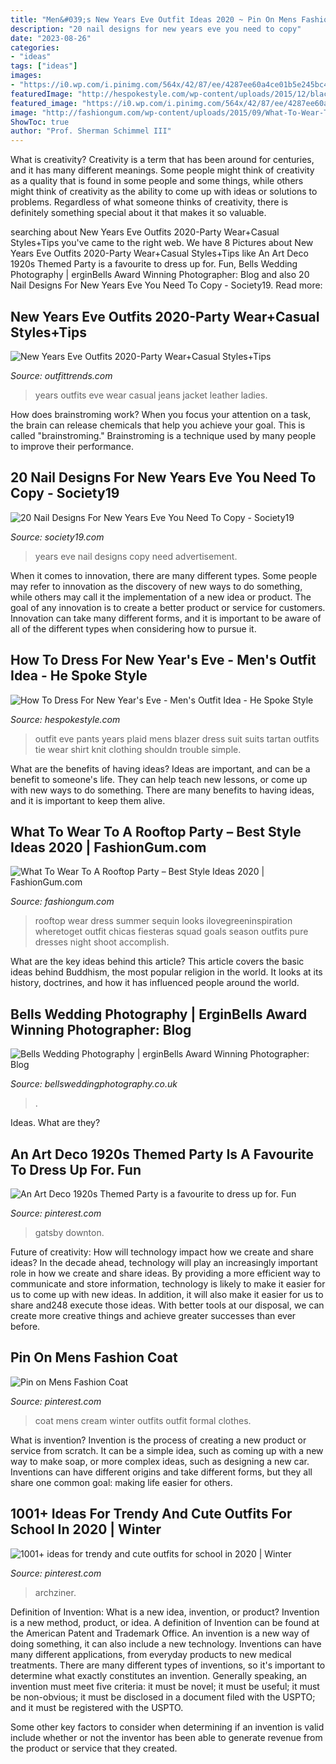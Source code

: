 ```yaml
---
title: "Men&#039;s New Years Eve Outfit Ideas 2020 ~ Pin On Mens Fashion Coat"
description: "20 nail designs for new years eve you need to copy"
date: "2023-08-26"
categories:
- "ideas"
tags: ["ideas"]
images:
- "https://i0.wp.com/i.pinimg.com/564x/42/87/ee/4287ee60a4ce01b5e245bc45aaccd8dc.jpg?resize=367%2C367&amp;ssl=1"
featuredImage: "http://hespokestyle.com/wp-content/uploads/2015/12/black-watch-plaid-pants-with-blue-blazer-knit-tie-shirt-mens-outfit-ideas-new-years-eve.jpg"
featured_image: "https://i0.wp.com/i.pinimg.com/564x/42/87/ee/4287ee60a4ce01b5e245bc45aaccd8dc.jpg?resize=367%2C367&amp;ssl=1"
image: "http://fashiongum.com/wp-content/uploads/2015/09/What-To-Wear-To-A-Rooftop-Party-Best-Style-Ideas-1.jpg"
ShowToc: true
author: "Prof. Sherman Schimmel III"
---
```



What is creativity?
Creativity is a term that has been around for centuries, and it has many different meanings. Some people might think of creativity as a quality that is found in some people and some things, while others might think of creativity as the ability to come up with ideas or solutions to problems. Regardless of what someone thinks of creativity, there is definitely something special about it that makes it so valuable.

	

		
searching about New Years Eve Outfits 2020-Party Wear+Casual Styles+Tips you've came to the right web. We have 8 Pictures about New Years Eve Outfits 2020-Party Wear+Casual Styles+Tips like An Art Deco 1920s Themed Party is a favourite to dress up for. Fun, Bells Wedding Photography | erginBells Award Winning Photographer: Blog and also 20 Nail Designs For New Years Eve You Need To Copy - Society19. Read more:
		
    
## New Years Eve Outfits 2020-Party Wear+Casual Styles+Tips

<img loading=lazy src="https://www.outfittrends.com/wp-content/uploads/2015/11/New-Years-Eve-Outfit2.jpg" onerror="this.onerror=null;this.src='https://tse3.mm.bing.net/th?id=OIP.JswqKssz3XcIXngXL2VtwwHaLH&amp;pid=15.1';" alt="New Years Eve Outfits 2020-Party Wear+Casual Styles+Tips">

_Source: outfittrends.com_

>years outfits eve wear casual jeans jacket leather ladies. 

	

How does brainstroming work?
When you focus your attention on a task, the brain can release chemicals that help you achieve your goal. This is called "brainstroming." Brainstroming is a technique used by many people to improve their performance.

    
## 20 Nail Designs For New Years Eve You Need To Copy - Society19

<img loading=lazy src="https://i0.wp.com/i.pinimg.com/564x/42/87/ee/4287ee60a4ce01b5e245bc45aaccd8dc.jpg?resize=367%2C367&amp;ssl=1" onerror="this.onerror=null;this.src='https://tse3.mm.bing.net/th?id=OIP.izAuYFTnmQy8sMfC1q7nKgHaHa&amp;pid=15.1';" alt="20 Nail Designs For New Years Eve You Need To Copy - Society19">

_Source: society19.com_

>years eve nail designs copy need advertisement. 

	

When it comes to innovation, there are many different types. Some people may refer to innovation as the discovery of new ways to do something, while others may call it the implementation of a new idea or product. The goal of any innovation is to create a better product or service for customers. Innovation can take many different forms, and it is important to be aware of all of the different types when considering how to pursue it.

    
## How To Dress For New Year&#039;s Eve - Men&#039;s Outfit Idea - He Spoke Style

<img loading=lazy src="http://hespokestyle.com/wp-content/uploads/2015/12/black-watch-plaid-pants-with-blue-blazer-knit-tie-shirt-mens-outfit-ideas-new-years-eve.jpg" onerror="this.onerror=null;this.src='https://tse3.mm.bing.net/th?id=OIP.Q1wAcDjrErqRtFC40W_GmgHaLH&amp;pid=15.1';" alt="How To Dress For New Year&#039;s Eve - Men&#039;s Outfit Idea - He Spoke Style">

_Source: hespokestyle.com_

>outfit eve pants years plaid mens blazer dress suit suits tartan outfits tie wear shirt knit clothing shouldn trouble simple. 

	

What are the benefits of having ideas?
Ideas are important, and can be a benefit to someone's life. They can help teach new lessons, or come up with new ways to do something. There are many benefits to having ideas, and it is important to keep them alive.

    
## What To Wear To A Rooftop Party – Best Style Ideas 2020 | FashionGum.com

<img loading=lazy src="http://fashiongum.com/wp-content/uploads/2015/09/What-To-Wear-To-A-Rooftop-Party-Best-Style-Ideas-1.jpg" onerror="this.onerror=null;this.src='https://tse1.mm.bing.net/th?id=OIP.JLxGZW4huHethPTNxJ5qAwHaGH&amp;pid=15.1';" alt="What To Wear To A Rooftop Party – Best Style Ideas 2020 | FashionGum.com">

_Source: fashiongum.com_

>rooftop wear dress summer sequin looks ilovegreeninspiration wheretoget outfit chicas fiesteras squad goals season outfits pure dresses night shoot accomplish. 

	

What are the key ideas behind this article?
This article covers the basic ideas behind Buddhism, the most popular religion in the world. It looks at its history, doctrines, and how it has influenced people around the world.

    
## Bells Wedding Photography | ErginBells Award Winning Photographer: Blog

<img loading=lazy src="https://www.bellsweddingphotography.co.uk/img/s/v-10/p2422505425-6.jpg" onerror="this.onerror=null;this.src='https://tse1.mm.bing.net/th?id=OIP.eOPwfBPIQpQlL3wysw-MJAHaLH&amp;pid=15.1';" alt="Bells Wedding Photography | erginBells Award Winning Photographer: Blog">

_Source: bellsweddingphotography.co.uk_

>. 

	

Ideas. What are they?

    
## An Art Deco 1920s Themed Party Is A Favourite To Dress Up For. Fun

<img loading=lazy src="https://i.pinimg.com/originals/f3/09/43/f30943795e78a47bfc4a32f7ed366327.jpg" onerror="this.onerror=null;this.src='https://tse1.mm.bing.net/th?id=OIP.FaUaRKlskkA9rFMBd10BBQHaLW&amp;pid=15.1';" alt="An Art Deco 1920s Themed Party is a favourite to dress up for. Fun">

_Source: pinterest.com_

>gatsby downton. 

	

Future of creativity: How will technology impact how we create and share ideas?
In the decade ahead, technology will play an increasingly important role in how we create and share ideas. By providing a more efficient way to communicate and store information, technology is likely to make it easier for us to come up with new ideas. In addition, it will also make it easier for us to share and248
execute those ideas. With better tools at our disposal, we can create more creative things and achieve greater successes than ever before.

    
## Pin On Mens Fashion Coat

<img loading=lazy src="https://i.pinimg.com/originals/19/bc/1e/19bc1e5442da554906c6ca74e8b81710.jpg" onerror="this.onerror=null;this.src='https://tse4.mm.bing.net/th?id=OIP.wvbU5auUialFO8b93KsRawHaNK&amp;pid=15.1';" alt="Pin on Mens Fashion Coat">

_Source: pinterest.com_

>coat mens cream winter outfits outfit formal clothes. 

	

What is invention?
Invention is the process of creating a new product or service from scratch. It can be a simple idea, such as coming up with a new way to make soap, or more complex ideas, such as designing a new car. Inventions can have different origins and take different forms, but they all share one common goal: making life easier for others.

    
## 1001+ Ideas For Trendy And Cute Outfits For School In 2020 | Winter

<img loading=lazy src="https://i.pinimg.com/originals/0a/a1/fb/0aa1fb61c2980ae90e91cff125f50bd8.jpg" onerror="this.onerror=null;this.src='https://tse2.mm.bing.net/th?id=OIP.y38Tqhl-H_jHzwGd5KM_IgHaLu&amp;pid=15.1';" alt="1001+ ideas for trendy and cute outfits for school in 2020 | Winter">

_Source: pinterest.com_

>archziner. 

	

Definition of Invention: What is a new idea, invention, or product?
Invention is a new method, product, or idea. A definition of Invention can be found at the American Patent and Trademark Office. An invention is a new way of doing something, it can also include a new technology. Inventions can have many different applications, from everyday products to new medical treatments. 
There are many different types of inventions, so it's important to determine what exactly constitutes an invention. Generally speaking, an invention must meet five criteria: it must be novel; it must be useful; it must be non-obvious; it must be disclosed in a document filed with the USPTO; and it must be registered with the USPTO. 

Some other key factors to consider when determining if an invention is valid include whether or not the inventor has been able to generate revenue from the product or service that they created.

